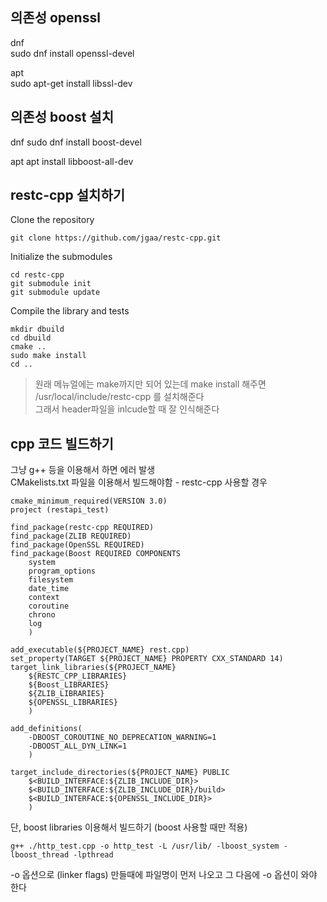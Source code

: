 ## 의존성 openssl
dnf  
sudo dnf install openssl-devel

apt  
sudo apt-get install libssl-dev


## 의존성 boost 설치   
dnf
sudo dnf install boost-devel

apt
apt install libboost-all-dev


## restc-cpp 설치하기
Clone the repository
```
git clone https://github.com/jgaa/restc-cpp.git
```
Initialize the submodules
```
cd restc-cpp
git submodule init
git submodule update
```
Compile the library and tests
```
mkdir dbuild   
cd dbuild
cmake ..
sudo make install
cd ..
```

> 원래 메뉴얼에는 make까지만 되어 있는데 make install 해주면  
/usr/local/include/restc-cpp 를 설치해준다   
그래서 header파일을 inlcude할 때 잘 인식해준다 



## cpp 코드 빌드하기
그냥 g++ 등을 이용해서 하면 에러 발생   
CMakelists.txt 파일을 이용해서 빌드해야함 - restc-cpp 사용할 경우   
```
cmake_minimum_required(VERSION 3.0)
project (restapi_test)

find_package(restc-cpp REQUIRED)
find_package(ZLIB REQUIRED)
find_package(OpenSSL REQUIRED)
find_package(Boost REQUIRED COMPONENTS
    system
    program_options
    filesystem
    date_time
    context
    coroutine
    chrono
    log
    )

add_executable(${PROJECT_NAME} rest.cpp)
set_property(TARGET ${PROJECT_NAME} PROPERTY CXX_STANDARD 14)
target_link_libraries(${PROJECT_NAME}
    ${RESTC_CPP_LIBRARIES}
    ${Boost_LIBRARIES}
    ${ZLIB_LIBRARIES}
    ${OPENSSL_LIBRARIES}
    )

add_definitions(
    -DBOOST_COROUTINE_NO_DEPRECATION_WARNING=1
    -DBOOST_ALL_DYN_LINK=1
    )

target_include_directories(${PROJECT_NAME} PUBLIC
    $<BUILD_INTERFACE:${ZLIB_INCLUDE_DIR}>
    $<BUILD_INTERFACE:${ZLIB_INCLUDE_DIR}/build>
    $<BUILD_INTERFACE:${OPENSSL_INCLUDE_DIR}>
    )
```

단, boost libraries 이용해서 빌드하기 (boost 사용할 때만 적용)
```
g++ ./http_test.cpp -o http_test -L /usr/lib/ -lboost_system -lboost_thread -lpthread
```

-o 옵션으로 (linker flags) 만들때에 파일명이 먼저 나오고 그 다음에 -o 옵션이 와야 한다 


